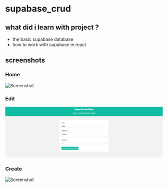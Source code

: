 # supabase_crud

## what did i learn with project ?

- the basic supabase database
- how to work with supabase in react

## screenshots

### Home

![Screenshot](https://github.com/baha-ott/supabase_crud/tree/main/screenshots/homepage.png)

### Edit

![Screenshot](./screenshots/editpage.png?raw=true)

### Create

![Screenshot](".screenshots/createpage.png")
